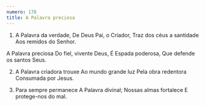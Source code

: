 ```yaml
---
numero: 178
title: A Palavra preciosa
---
```

1. A Palavra da verdade,
De Deus Pai, o Criador,
Traz dos céus a santidade
Aos remidos do Senhor.

A Palavra preciosa
Do fiel, vivente Deus,
É Espada poderosa,
Que defende os santos Seus.

2. A Palavra criadora trouxe
Ao mundo grande luz
Pela obra redentora
Consumada por Jesus.

3. Para sempre permanece
A Palavra divinal;
Nossas almas fortalece
E protege-nos do mal.
